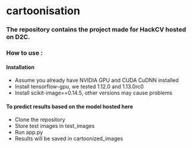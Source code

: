 # cartoonisation

### The repository contains the project made for HackCV hosted on D2C.

### How to use : 

#### Installation

- Assume you already have NVIDIA GPU and CUDA CuDNN installed 
- Install tensorflow-gpu, we tested 1.12.0 and 1.13.0rc0 
- Install scikit-image==0.14.5, other versions may cause problems

#### To predict results based on the model hosted here

- Clone the repository
- Store test images in test_images
- Run app.py
- Results will be saved in cartoonized_images
